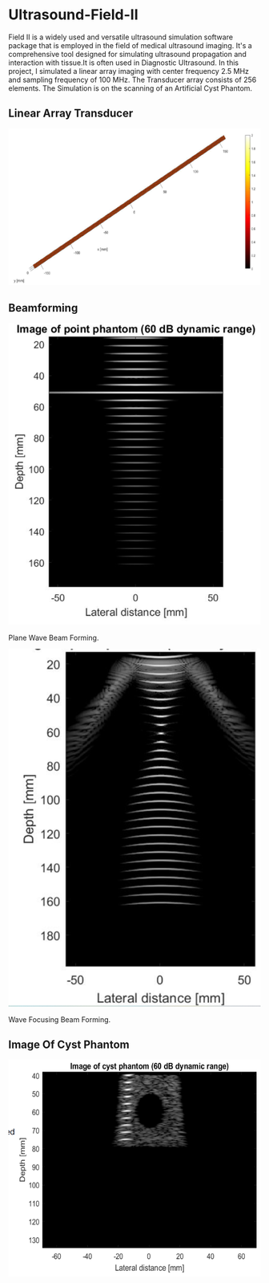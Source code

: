 # Ultrasound-Field-II

Field II is a widely used and versatile ultrasound simulation software package that is employed in the field of medical ultrasound imaging. It's a comprehensive tool designed for simulating ultrasound propagation and interaction with tissue.It is often used in Diagnostic Ultrasound. In this project, I simulated a linear array imaging with center frequency 2.5 MHz  and sampling frequency of 100 MHz. The Transducer array  consists of 256 elements. The Simulation is on the scanning of an Artificial Cyst Phantom.  

## Linear Array Transducer

![](LinearArrayTransducer.png)

## Beamforming

![](BeamForming.png)

Plane Wave Beam Forming.

![](Beamforming_Wave_focusing.png)

Wave Focusing Beam Forming.

## Image Of Cyst Phantom

![](Image_of_cyst_phantom.png)
